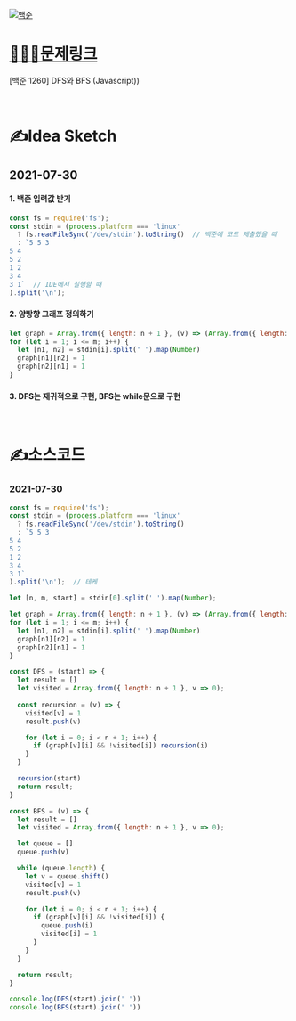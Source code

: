 [![백준](../백준표지.jpg)](https://www.acmicpc.net/problem/1260)
# [👩🏻‍💻문제링크](https://www.acmicpc.net/problem/1260)

[백준 1260] DFS와 BFS (Javascript))


<br>

# ✍️Idea Sketch

## **2021-07-30**

#### 1. 백준 입력값 받기
```javascript
const fs = require('fs');
const stdin = (process.platform === 'linux'
  ? fs.readFileSync('/dev/stdin').toString()  // 백준에 코드 제출했을 때
  : `5 5 3
5 4
5 2
1 2
3 4
3 1`  // IDE에서 실행할 때
).split('\n');
```

#### 2. 양방향 그래프 정의하기
```javascript
let graph = Array.from({ length: n + 1 }, (v) => (Array.from({ length: n + 1 }, v => 0)));
for (let i = 1; i <= m; i++) {
  let [n1, n2] = stdin[i].split(' ').map(Number)
  graph[n1][n2] = 1
  graph[n2][n1] = 1
}
```

#### 3. DFS는 재귀적으로 구현, BFS는 while문으로 구현

<br>

# ✍️소스코드

### **2021-07-30**

```Javascript
const fs = require('fs');
const stdin = (process.platform === 'linux'
  ? fs.readFileSync('/dev/stdin').toString()
  : `5 5 3
5 4
5 2
1 2
3 4
3 1`
).split('\n');  // 테케

let [n, m, start] = stdin[0].split(' ').map(Number);

let graph = Array.from({ length: n + 1 }, (v) => (Array.from({ length: n + 1 }, v => 0)));
for (let i = 1; i <= m; i++) {
  let [n1, n2] = stdin[i].split(' ').map(Number)
  graph[n1][n2] = 1
  graph[n2][n1] = 1
}

const DFS = (start) => {
  let result = []
  let visited = Array.from({ length: n + 1 }, v => 0);
  
  const recursion = (v) => {
    visited[v] = 1
    result.push(v)

    for (let i = 0; i < n + 1; i++) {
      if (graph[v][i] && !visited[i]) recursion(i)
    }
  }

  recursion(start)
  return result;
}

const BFS = (v) => {
  let result = []
  let visited = Array.from({ length: n + 1 }, v => 0);

  let queue = []
  queue.push(v)

  while (queue.length) {
    let v = queue.shift()
    visited[v] = 1
    result.push(v)

    for (let i = 0; i < n + 1; i++) {
      if (graph[v][i] && !visited[i]) {
        queue.push(i)
        visited[i] = 1
      }
    }
  }

  return result;
}

console.log(DFS(start).join(' '))
console.log(BFS(start).join(' '))
```
